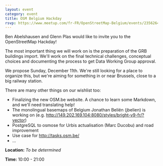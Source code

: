 ```yaml
---
layout: event
category: event
title: OSM Belgium Hackday
rsvp: https://www.meetup.com/fr-FR/OpenStreetMap-Belgium/events/235626488/
---
```

Ben Abelshausen and Glenn Plas would like to invite you to the OpenStreetMap Hackday!

The most important thing we will work on is the preparation of the GRB buildings import. We'll work on the final technical challenges, conceptual choices and documenting the process to get Data Working Group approval.

We propose Sunday, December 11th. We're still looking for a place to organize this, but we're aiming for something in or near Brussels, close to a big railway station.

There are many other things on our wishlist too:

- Finalizing the new OSM.be website. A chance to learn some Markdown, and we'll need translating help!
- The monolingual basemaps of Belgium Jonathan Beliën (jbelien) is working on (e.g. <http://149.202.169.104:8080/styles/bright-v9-fr/?vector>)
- PostgreSQL to osmose for Urbis actualisation (Marc Ducobu) and road improvement
- Use case for <http://tasks.osm.be/>
- ...

**Location:**
_To be determined_

**Time:**
10:00 - 21:00
